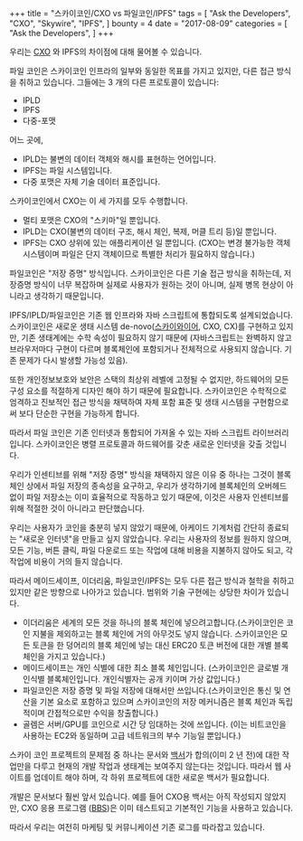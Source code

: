 +++
title = "스카이코인/CXO vs 파일코인/IPFS"
tags = [
    "Ask the Developers",
    "CXO",
    "Skywire",
    "IPFS",
]
bounty = 4
date = "2017-08-09"
categories = [
    "Ask the Developers",
]
+++

우리는 [CXO](https://github.com/skycoin/cxo) 와 IPFS의 차이점에 대해 물어볼 수 있습니다.

파일 코인은 스카이코인 인프라의 일부와 동일한 목표를 가지고 있지만, 다른 접근 방식을 취하고 있습니다. 
그들에는 3 개의 다른 프로토콜이 있습니다:

- IPLD
- IPFS
- 다중-포맷

어느 곳에,

- IPLD는 불변의 데이터 객체와 해시를 표현하는 언어입니다.
- IPFS는 파일 시스템입니다.
- 다중 포맷은 자체 기술 데이터 표준입니다.

스카이코인에서 CXO는 이 세 가지를 모두 수행합니다.

- 멀티 포맷은 CXO의 "스키마"일 뿐입니다.
- IPLD는 CXO(불변의 데이터 구조, 해시 체인, 복제, 머클 트리 등)일 뿐입니다.
- IPFS는 CXO 상위에 있는 애플리케이션 일 뿐입니다. (CXO는 변경 불가능한 객체 시스템이며 파일은 단지 객체이므로 특별한 처리가 필요하지 않습니다.)

파일코인은 "저장 증명" 방식입니다. 스카이코인은 다른 기술 접근 방식을 취하는데, 저장증명 방식이 너무 복잡하며 실제로 사용자가 원하는 것이 아니며, 실제 병목 현상이 아니라고 생각하기 때문입니다.

IPFS/IPLD/파일코인은 기존 웹 인프라와 자바 스크립트에 통합되도록 설계되었습니다. 스카이코인은 새로운 생태 시스템 de-novo([스카이와이어](https://github.com/skycoin/skywire), CXO, CX)를 구현하고 있지만, 기존 생태계에는 수학 속성이 필요하지 않기 때문에 (자바스크립트는 완벽하지 않고 브라우저마다 구현이 다르며 블록체인에 포함되거나 전체적으로 사용되지 않습니다. 기존 문제가 다시 발생할 가능성 있음).

또한 개인정보보호와 보안은 스택의 최상위 레벨에 고정될 수 없지만, 하드웨어의 모든 구성 요소를 적절하게 디자인 해야 하기 때문에 필요합니다. 스카이코인은 수학적으로 엄격하고 진보적인 접근 방식을 채택하여 자체 포함 표준 및 생태 시스템을 구현함으로써 보다 단순한 구현을 가능하게 합니다.

따라서 파일 코인은 기존 인터넷과 통합되어 가져올 수 있는 자바 스크립트 라이브러리 입니다. 스카이코인은 병렬 프로토콜과 하드웨어를 갖춘 새로운 인터넷을 갖출 것입니다.

우리가 인센티브를 위해 "저장 증명" 방식을 채택하지 않은 이유 중 하나는 그것이 블록체인 상에서 파일 저장의 종속성을 요구하고, 우리가 생각하기에 블록체인의 오버헤드 없이 파일 저장소는 이미 효율적으로 작동하고 있기 때문에, 이것은 사용자 인센티브를 위해 적절한 것이 아니라고 판단했습니다.

우리는 사용자가 코인을 충분히 넣지 않았기 때문에, 아케이드 기계처럼 간단히 종료되는 "새로운 인터넷"을 만들고 싶지 않았습니다. 우리는 사용자의 정보를 원하지 않으며, 모든 기능, 버튼 클릭, 파일 다운로드 또는 작업에 대해 비용을 지불하지 않아도 되고, 각 작업에 비용이 거의 들지 않습니다.

따라서 메이드세이프, 이더리움, 파일코인/IPFS는 모두 다른 접근 방식과 철학을 취하고 있지만 같은 방향으로 나아가고 있습니다. 범위와 기술 구현에는 상당한 차이가 있습니다.

- 이더리움은 세계의 모든 것을 하나의 블록 체인에 넣으려고합니다.(스카이코인은 코인 지불을 제외하고는 블록 체인에 거의 아무것도 넣지 않습니다. 스카이코인은 모든 토큰을 한 덩어리의 블록 체인에 넣는 대신 ERC20 토큰 버전에 대한 개별 블록 체인을 가지고 있습니다.)
- 메이드세이프는 개인 식별에 대한 최소 블록 체인입니다. (스카이코인은 글로벌 개인식별 블록체인입니다. 개인식별자는 공개 키이며 가상 값입니다.)
- 파일코인은 저장 증명 및 파일 저장에 대해서만 쓰입니다.(스카이코인은 통신 및 연산을 기본 요소로 포함하고 있으며 스카이코인의 저장 메커니즘은 블록 체인과 독립적이며 간접적으로만 수익을 창출합니다.)
- 골렘은 서버/GPU를 코인으로 시간 당 임대하는 것에 쓰입니다. (이는 비트코인을 사용하는 EC2와 동일하며 고급 네트워크의 부수 기능일 뿐입니다.)

스카이 코인 프로젝트의 문제점 중 하나는 문서와 [백서](https://www.skycoin.net/whitepapers.html)가 합의(이미 2 년 전)에 대한 작업만을 다루고 현재의 개발 작업과 생태계는 보여주지 않는다는 것입니다. 따라서 웹 사이트를 업데이트 해야 하며, 각 하위 프로젝트에 대한 새로운 백서가 필요합니다.

개발은 문서보다 훨씬 앞서 있습니다. 예를 들어 CXO용 백서는 아직 작성되지 않았지만, CXO 응용 프로그램 ([BBS](https://github.com/skycoin/bbs))은 이미 테스트되고 기본적인 기능을 사용하고 있습니다.

따라서 우리는 여전히 마케팅 및 커뮤니케이션 기존 로그를 따라잡고 있습니다.
